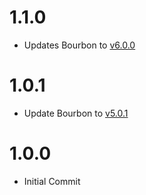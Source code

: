 # 1.1.0

- Updates Bourbon to [v6.0.0](https://github.com/thoughtbot/bourbon/releases/tag/v6.0.0)

# 1.0.1

- Update Bourbon to [v5.0.1](https://github.com/thoughtbot/bourbon/releases/tag/v5.0.1)

# 1.0.0

- Initial Commit
